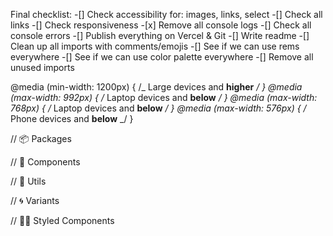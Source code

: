 Final checklist:
-[] Check accessibility for: images, links, select
-[] Check all links
-[] Check responsiveness -[x] Remove all console logs
-[] Check all console errors
-[] Publish everything on Vercel & Git
-[] Write readme
-[] Clean up all imports with comments/emojis
-[] See if we can use rems everywhere
-[] See if we can use color palette everywhere
-[] Remove all unused imports

@media (min-width: 1200px) {
/_ Large devices and **higher** _/
}
@media (max-width: 992px) {
/_ Laptop devices and **below** _/
}
@media (max-width: 768px) {
/_ Laptop devices and **below** _/
}
@media (max-width: 576px) {
/_ Phone devices and **below** _/
}

// 📦 Packages

// 🌱 Components

// 🧰 Utils

// 🌀 Variants

// 💅🏽 Styled Components
